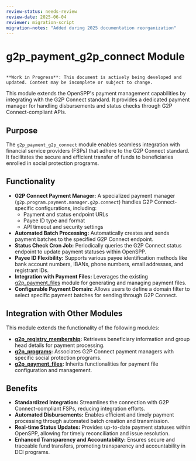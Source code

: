 ```yaml
---
review-status: needs-review
review-date: 2025-06-04
reviewer: migration-script
migration-notes: "Added during 2025 documentation reorganization"
---
```


# g2p_payment_g2p_connect Module

```{warning}

**Work in Progress**: This document is actively being developed and updated. Content may be incomplete or subject to change.
```

This module extends the OpenSPP's payment management capabilities by integrating with the G2P Connect standard. It provides a dedicated payment manager for handling disbursements and status checks through G2P Connect-compliant APIs.

## Purpose

The `g2p_payment_g2p_connect` module enables seamless integration with financial service providers (FSPs) that adhere to the G2P Connect standard. It facilitates the secure and efficient transfer of funds to beneficiaries enrolled in social protection programs.

## Functionality

- **G2P Connect Payment Manager:** A specialized payment manager (`g2p.program.payment.manager.g2p.connect`) handles G2P Connect-specific configurations, including:
    - Payment and status endpoint URLs
    - Payee ID type and format
    - API timeout and security settings
- **Automated Batch Processing:** Automatically creates and sends payment batches to the specified G2P Connect endpoint.
- **Status Check Cron Job:**  Periodically queries the G2P Connect status endpoint to update payment statuses within OpenSPP.
- **Payee ID Flexibility:**  Supports various payee identification methods like bank account numbers, IBANs, phone numbers, email addresses, and registrant IDs.
- **Integration with Payment Files:** Leverages the existing [g2p_payment_files](g2p_payment_files) module for generating and managing payment files.
- **Configurable Payment Domain:** Allows users to define a domain filter to select specific payment batches for sending through G2P Connect.

## Integration with Other Modules

This module extends the functionality of the following modules:

- **[g2p_registry_membership](g2p_registry_membership):** Retrieves beneficiary information and group head details for payment processing.
- **[g2p_programs](g2p_programs):**  Associates G2P Connect payment managers with specific social protection programs.
- **[g2p_payment_files](g2p_payment_files):**  Inherits functionalities for payment file configuration and management. 

## Benefits

- **Standardized Integration:**  Streamlines the connection with G2P Connect-compliant FSPs, reducing integration efforts.
- **Automated Disbursements:**  Enables efficient and timely payment processing through automated batch creation and transmission.
- **Real-time Status Updates:**  Provides up-to-date payment statuses within OpenSPP, allowing for timely reconciliation and issue resolution.
- **Enhanced Transparency and Accountability:**  Ensures secure and traceable fund transfers, promoting transparency and accountability in DCI programs. 
